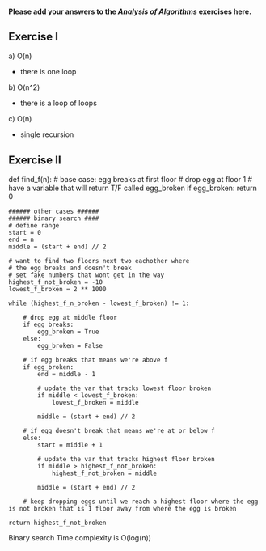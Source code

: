 #### Please add your answers to the ***Analysis of  Algorithms*** exercises here.

## Exercise I

a) O(n)
- there is one loop


b) O(n^2)
- there is a loop of loops


c) O(n)
- single recursion

## Exercise II

def find_f(n):
    # base case: egg breaks at first floor
    # drop egg at floor 1
    # have a variable that will return T/F called egg_broken
    if egg_broken:
        return 0

    ###### other cases ######
    ###### binary search ####
    # define range
    start = 0
    end = n
    middle = (start + end) // 2 

    # want to find two floors next two eachother where
    # the egg breaks and doesn't break
    # set fake numbers that wont get in the way
    highest_f_not_broken = -10
    lowest_f_broken = 2 ** 1000

    while (highest_f_n_broken - lowest_f_broken) != 1: 

        # drop egg at middle floor
        if egg breaks:
            egg_broken = True
        else:
            egg_broken = False

        # if egg breaks that means we're above f    
        if egg_broken:
            end = middle - 1
            
            # update the var that tracks lowest floor broken
            if middle < lowest_f_broken:
                lowest_f_broken = middle

            middle = (start + end) // 2

        # if egg doesn't break that means we're at or below f    
        else: 
            start = middle + 1
            
            # update the var that tracks highest floor broken
            if middle > highest_f_not_broken:
                highest_f_not_broken = middle

            middle = (start + end) // 2
        
        # keep dropping eggs until we reach a highest floor where the egg is not broken that is 1 floor away from where the egg is broken

    return highest_f_not_broken


Binary search
Time complexity is O(log(n))

